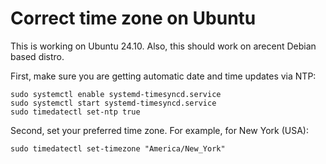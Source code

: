 # Correct time zone on Ubuntu

This is working on Ubuntu 24.10. Also, this should work on arecent Debian based distro.

First, make sure you are getting automatic date and time updates via NTP:

```shell
sudo systemctl enable systemd-timesyncd.service
sudo systemctl start systemd-timesyncd.service
sudo timedatectl set-ntp true
```

Second, set your preferred time zone. For example, for New York (USA):

```shell
sudo timedatectl set-timezone "America/New_York"
```
